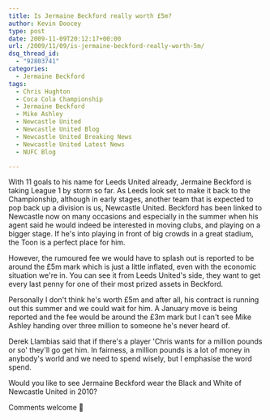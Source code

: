 ```yaml
---
title: Is Jermaine Beckford really worth £5m?
author: Kevin Doocey
type: post
date: 2009-11-09T20:12:17+00:00
url: /2009/11/09/is-jermaine-beckford-really-worth-5m/
dsq_thread_id:
  - "92803741"
categories:
  - Jermaine Beckford
tags:
  - Chris Hughton
  - Coca Cola Championship
  - Jermaine Beckford
  - Mike Ashley
  - Newcastle United
  - Newcastle United Blog
  - Newcastle United Breaking News
  - Newcastle United Latest News
  - NUFC Blog

---
```

With 11 goals to his name for Leeds United already, Jermaine Beckford is taking League 1 by storm so far. As Leeds look set to make it back to the Championship, although in early stages, another team that is expected to pop back up a division is us, Newcastle United. Beckford has been linked to Newcastle now on many occasions and especially in the summer when his agent said he would  indeed be interested in moving clubs, and playing on a bigger stage. If he's into playing in front of big crowds in a great stadium, the Toon is a perfect place for him.

However, the rumoured fee we would have to splash out is reported to be around the £5m mark which is just a little inflated, even with the economic situation we're in. You can see it from Leeds United's side, they want to get every last penny for one of their most prized assets in Beckford.

Personally I don't think he's worth £5m and after all, his contract is running out this summer and we could wait for him. A January move is being reported and the fee would be around the £3m mark but I can't see Mike Ashley handing over three million to someone he's never heard of.

Derek Llambias said that if there's a player 'Chris wants for a million pounds or so' they'll go get him. In fairness, a million pounds is a lot of money in anybody's world and we need to spend wisely, but I emphasise the word spend.

Would you like to see Jermaine Beckford wear the Black and White of Newcastle United in 2010?

Comments welcome 🙂
